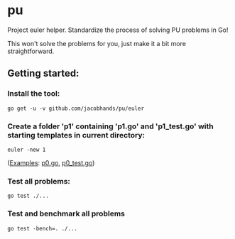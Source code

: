 # pu
Project euler helper. Standardize the process of solving PU problems in Go!

This won't solve the problems for you, just make it a bit more straightforward.

## Getting started:

### Install the tool:

`go get -u -v github.com/jacobhands/pu/euler`

### Create a folder 'p1' containing 'p1.go' and 'p1_test.go' with starting templates in current directory:

`euler -new 1`

([Examples](/example/p0): [p0.go](/example/p0/p0.go), [p0_test.go](/example/p0/p0_test.go))

### Test all problems:

`go test ./...`

### Test and benchmark all problems

`go test -bench=. ./...`